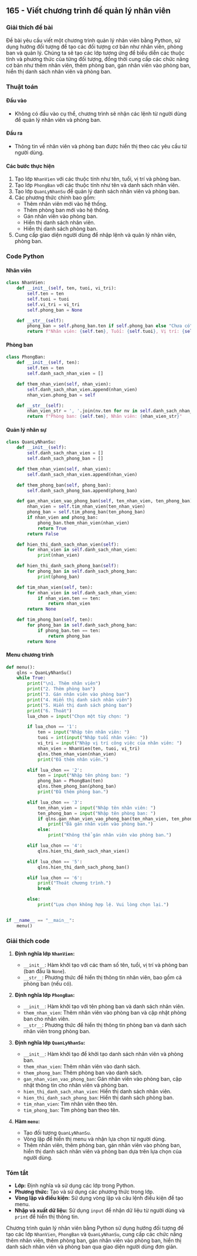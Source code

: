 ## 165 - Viết chương trình để quản lý nhân viên

### Giải thích đề bài

Đề bài yêu cầu viết một chương trình quản lý nhân viên bằng Python, sử dụng hướng đối tượng để tạo các đối tượng cơ bản như nhân viên, phòng ban và quản lý. Chúng ta sẽ tạo các lớp tương ứng để biểu diễn các thuộc tính và phương thức của từng đối tượng, đồng thời cung cấp các chức năng cơ bản như thêm nhân viên, thêm phòng ban, gán nhân viên vào phòng ban, hiển thị danh sách nhân viên và phòng ban.

### Thuật toán

#### Đầu vào

- Không có đầu vào cụ thể, chương trình sẽ nhận các lệnh từ người dùng để quản lý nhân viên và phòng ban.

#### Đầu ra

- Thông tin về nhân viên và phòng ban được hiển thị theo các yêu cầu từ người dùng.

#### Các bước thực hiện

1. Tạo lớp `NhanVien` với các thuộc tính như tên, tuổi, vị trí và phòng ban.
2. Tạo lớp `PhongBan` với các thuộc tính như tên và danh sách nhân viên.
3. Tạo lớp `QuanLyNhanSu` để quản lý danh sách nhân viên và phòng ban.
4. Các phương thức chính bao gồm:
   - Thêm nhân viên mới vào hệ thống.
   - Thêm phòng ban mới vào hệ thống.
   - Gán nhân viên vào phòng ban.
   - Hiển thị danh sách nhân viên.
   - Hiển thị danh sách phòng ban.
5. Cung cấp giao diện người dùng để nhập lệnh và quản lý nhân viên, phòng ban.

### Code Python

#### Nhân viên

```python
class NhanVien:
    def __init__(self, ten, tuoi, vi_tri):
        self.ten = ten
        self.tuoi = tuoi
        self.vi_tri = vi_tri
        self.phong_ban = None

    def __str__(self):
        phong_ban = self.phong_ban.ten if self.phong_ban else "Chưa có"
        return f"Nhân viên: {self.ten}, Tuổi: {self.tuoi}, Vị trí: {self.vi_tri}, Phòng ban: {phong_ban}"
```

#### Phòng ban

```python
class PhongBan:
    def __init__(self, ten):
        self.ten = ten
        self.danh_sach_nhan_vien = []

    def them_nhan_vien(self, nhan_vien):
        self.danh_sach_nhan_vien.append(nhan_vien)
        nhan_vien.phong_ban = self

    def __str__(self):
        nhan_vien_str = ', '.join(nv.ten for nv in self.danh_sach_nhan_vien)
        return f"Phòng ban: {self.ten}, Nhân viên: {nhan_vien_str}"
```

#### Quản lý nhân sự

```python
class QuanLyNhanSu:
    def __init__(self):
        self.danh_sach_nhan_vien = []
        self.danh_sach_phong_ban = []

    def them_nhan_vien(self, nhan_vien):
        self.danh_sach_nhan_vien.append(nhan_vien)

    def them_phong_ban(self, phong_ban):
        self.danh_sach_phong_ban.append(phong_ban)

    def gan_nhan_vien_vao_phong_ban(self, ten_nhan_vien, ten_phong_ban):
        nhan_vien = self.tim_nhan_vien(ten_nhan_vien)
        phong_ban = self.tim_phong_ban(ten_phong_ban)
        if nhan_vien and phong_ban:
            phong_ban.them_nhan_vien(nhan_vien)
            return True
        return False

    def hien_thi_danh_sach_nhan_vien(self):
        for nhan_vien in self.danh_sach_nhan_vien:
            print(nhan_vien)

    def hien_thi_danh_sach_phong_ban(self):
        for phong_ban in self.danh_sach_phong_ban:
            print(phong_ban)

    def tim_nhan_vien(self, ten):
        for nhan_vien in self.danh_sach_nhan_vien:
            if nhan_vien.ten == ten:
                return nhan_vien
        return None

    def tim_phong_ban(self, ten):
        for phong_ban in self.danh_sach_phong_ban:
            if phong_ban.ten == ten:
                return phong_ban
        return None
```

#### Menu chương trình

```python
def menu():
    qlns = QuanLyNhanSu()
    while True:
        print("\n1. Thêm nhân viên")
        print("2. Thêm phòng ban")
        print("3. Gán nhân viên vào phòng ban")
        print("4. Hiển thị danh sách nhân viên")
        print("5. Hiển thị danh sách phòng ban")
        print("6. Thoát")
        lua_chon = input("Chọn một tùy chọn: ")

        if lua_chon == '1':
            ten = input("Nhập tên nhân viên: ")
            tuoi = int(input("Nhập tuổi nhân viên: "))
            vi_tri = input("Nhập vị trí công việc của nhân viên: ")
            nhan_vien = NhanVien(ten, tuoi, vi_tri)
            qlns.them_nhan_vien(nhan_vien)
            print("Đã thêm nhân viên.")

        elif lua_chon == '2':
            ten = input("Nhập tên phòng ban: ")
            phong_ban = PhongBan(ten)
            qlns.them_phong_ban(phong_ban)
            print("Đã thêm phòng ban.")

        elif lua_chon == '3':
            ten_nhan_vien = input("Nhập tên nhân viên: ")
            ten_phong_ban = input("Nhập tên phòng ban: ")
            if qlns.gan_nhan_vien_vao_phong_ban(ten_nhan_vien, ten_phong_ban):
                print("Đã gán nhân viên vào phòng ban.")
            else:
                print("Không thể gán nhân viên vào phòng ban.")

        elif lua_chon == '4':
            qlns.hien_thi_danh_sach_nhan_vien()

        elif lua_chon == '5':
            qlns.hien_thi_danh_sach_phong_ban()

        elif lua_chon == '6':
            print("Thoát chương trình.")
            break

        else:
            print("Lựa chọn không hợp lệ. Vui lòng chọn lại.")


if __name__ == "__main__":
    menu()
```

### Giải thích code

1. **Định nghĩa lớp `NhanVien`:**

   - `__init__`: Hàm khởi tạo với các tham số tên, tuổi, vị trí và phòng ban (ban đầu là `None`).
   - `__str__`: Phương thức để hiển thị thông tin nhân viên, bao gồm cả phòng ban (nếu có).

2. **Định nghĩa lớp `PhongBan`:**

   - `__init__`: Hàm khởi tạo với tên phòng ban và danh sách nhân viên.
   - `them_nhan_vien`: Thêm nhân viên vào phòng ban và cập nhật phòng ban cho nhân viên.
   - `__str__`: Phương thức để hiển thị thông tin phòng ban và danh sách nhân viên trong phòng ban.

3. **Định nghĩa lớp `QuanLyNhanSu`:**

   - `__init__`: Hàm khởi tạo để khởi tạo danh sách nhân viên và phòng ban.
   - `them_nhan_vien`: Thêm nhân viên vào danh sách.
   - `them_phong_ban`: Thêm phòng ban vào danh sách.
   - `gan_nhan_vien_vao_phong_ban`: Gán nhân viên vào phòng ban, cập nhật thông tin cho nhân viên và phòng ban.
   - `hien_thi_danh_sach_nhan_vien`: Hiển thị danh sách nhân viên.
   - `hien_thi_danh_sach_phong_ban`: Hiển thị danh sách phòng ban.
   - `tim_nhan_vien`: Tìm nhân viên theo tên.
   - `tim_phong_ban`: Tìm phòng ban theo tên.

4. **Hàm `menu`:**
   - Tạo đối tượng `QuanLyNhanSu`.
   - Vòng lặp để hiển thị menu và nhận lựa chọn từ người dùng.
   - Thêm nhân viên, thêm phòng ban, gán nhân viên vào phòng ban, hiển thị danh sách nhân viên và phòng ban dựa trên lựa chọn của người dùng.

### Tóm tắt

- **Lớp:** Định nghĩa và sử dụng các lớp trong Python.
- **Phương thức:** Tạo và sử dụng các phương thức trong lớp.
- **Vòng lặp và điều kiện:** Sử dụng vòng lặp và câu lệnh điều kiện để tạo menu.
- **Nhập và xuất dữ liệu:** Sử dụng `input` để nhận dữ liệu từ người dùng và `print` để hiển thị thông tin.

Chương trình quản lý nhân viên bằng Python sử dụng hướng đối tượng để tạo các lớp `NhanVien`, `PhongBan` và `QuanLyNhanSu`, cung cấp các chức năng thêm nhân viên, thêm phòng ban, gán nhân viên vào phòng ban, hiển thị danh sách nhân viên và phòng ban qua giao diện người dùng đơn giản.
